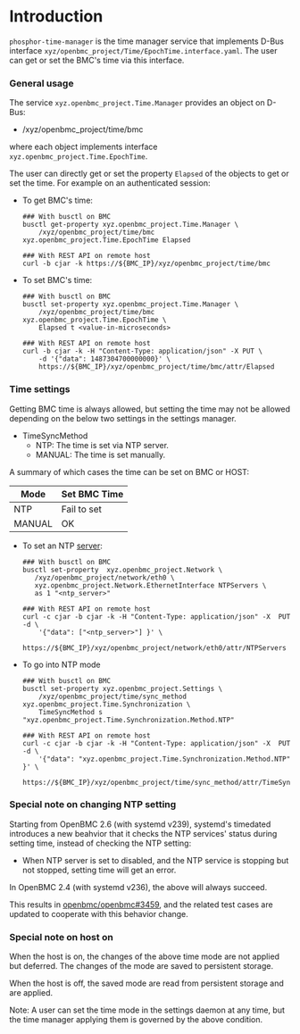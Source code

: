 # Introduction
`phosphor-time-manager` is the time manager service that implements D-Bus
interface `xyz/openbmc_project/Time/EpochTime.interface.yaml`.
The user can get or set the BMC's time via this interface.

### General usage
The service `xyz.openbmc_project.Time.Manager` provides an object on D-Bus:
* /xyz/openbmc_project/time/bmc

where each object implements interface `xyz.openbmc_project.Time.EpochTime`.

The user can directly get or set the property `Elapsed` of the objects to get or set
the time. For example on an authenticated session:

* To get BMC's time:
   ```
   ### With busctl on BMC
   busctl get-property xyz.openbmc_project.Time.Manager \
       /xyz/openbmc_project/time/bmc xyz.openbmc_project.Time.EpochTime Elapsed

   ### With REST API on remote host
   curl -b cjar -k https://${BMC_IP}/xyz/openbmc_project/time/bmc
   ```
* To set BMC's time:
   ```
   ### With busctl on BMC
   busctl set-property xyz.openbmc_project.Time.Manager \
       /xyz/openbmc_project/time/bmc xyz.openbmc_project.Time.EpochTime \
       Elapsed t <value-in-microseconds>

   ### With REST API on remote host
   curl -b cjar -k -H "Content-Type: application/json" -X PUT \
       -d '{"data": 1487304700000000}' \
       https://${BMC_IP}/xyz/openbmc_project/time/bmc/attr/Elapsed
   ```

### Time settings
Getting BMC time is always allowed, but setting the time may not be
allowed depending on the below two settings in the settings manager.

* TimeSyncMethod
   * NTP: The time is set via NTP server.
   * MANUAL: The time is set manually.

A summary of which cases the time can be set on BMC or HOST:

Mode      | Set BMC Time
--------- | -------------
NTP       | Fail to set
MANUAL    | OK

* To set an NTP [server](https://tf.nist.gov/tf-cgi/servers.cgi):
   ```
   ### With busctl on BMC
   busctl set-property  xyz.openbmc_project.Network \
      /xyz/openbmc_project/network/eth0 \
      xyz.openbmc_project.Network.EthernetInterface NTPServers \
      as 1 "<ntp_server>"

   ### With REST API on remote host
   curl -c cjar -b cjar -k -H "Content-Type: application/json" -X  PUT  -d \
       '{"data": ["<ntp_server>"] }' \
       https://${BMC_IP}/xyz/openbmc_project/network/eth0/attr/NTPServers
   ```

* To go into NTP mode
   ```
   ### With busctl on BMC
   busctl set-property xyz.openbmc_project.Settings \
       /xyz/openbmc_project/time/sync_method xyz.openbmc_project.Time.Synchronization \
       TimeSyncMethod s "xyz.openbmc_project.Time.Synchronization.Method.NTP"

   ### With REST API on remote host
   curl -c cjar -b cjar -k -H "Content-Type: application/json" -X  PUT  -d \
       '{"data": "xyz.openbmc_project.Time.Synchronization.Method.NTP" }' \
       https://${BMC_IP}/xyz/openbmc_project/time/sync_method/attr/TimeSyncMethod
   ```

### Special note on changing NTP setting
Starting from OpenBMC 2.6 (with systemd v239), systemd's timedated introduces
a new beahvior that it checks the NTP services' status during setting time,
instead of checking the NTP setting:

* When NTP server is set to disabled, and the NTP service is stopping but not
   stopped, setting time will get an error.

In OpenBMC 2.4 (with systemd v236), the above will always succeed.

This results in [openbmc/openbmc#3459][1], and the related test cases are
updated to cooperate with this behavior change.

### Special note on host on
When the host is on, the changes of the above time mode are not applied but
deferred. The changes of the mode are saved to persistent storage.

When the host is off, the saved mode are read from persistent storage and are
applied.

Note: A user can set the time mode in the settings daemon at any time,
but the time manager applying them is governed by the above condition.


[1]: https://github.com/openbmc/openbmc/issues/3459
